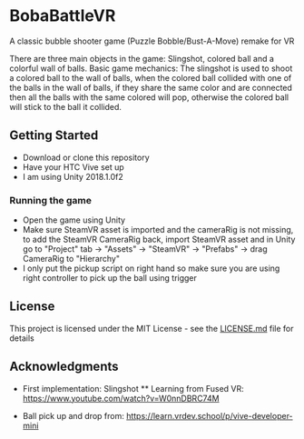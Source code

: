 # BobaBattleVR
A classic bubble shooter game (Puzzle Bobble/Bust-A-Move) remake for VR

There are three main objects in the game: Slingshot, colored ball and a colorful wall of balls. 
Basic game mechanics:
The slingshot is used to shoot a colored ball to the wall of balls, when the colored ball collided with one of the balls in the wall of balls, if they share the same color and are connected then all the balls with the same colored will pop, otherwise the colored ball will stick to the ball it collided. 


## Getting Started

* Download or clone this repository
* Have your HTC Vive set up
* I am using Unity 2018.1.0f2


### Running the game

* Open the game using Unity
* Make sure SteamVR asset is imported and the cameraRig is not missing, to add the SteamVR CameraRig back, import SteamVR asset and in Unity go to "Project" tab -> "Assets" -> "SteamVR" -> "Prefabs" -> drag CameraRig to "Hierarchy" 
* I only put the pickup script on right hand so make sure you are using right controller to pick up the ball using trigger

## License

This project is licensed under the MIT License - see the [LICENSE.md](LICENSE.md) file for details   

## Acknowledgments

* First implementation: Slingshot
** Learning from Fused VR: https://www.youtube.com/watch?v=W0nnDBRC74M

* Ball pick up and drop from: https://learn.vrdev.school/p/vive-developer-mini
